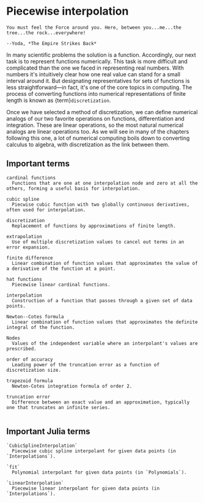 # Piecewise interpolation

```{epigraph}
You must feel the Force around you. Here, between you...me...the tree...the rock...everywhere!

--Yoda, *The Empire Strikes Back*
```

In many scientific problems the solution is a function. Accordingly, our next task is to represent functions numerically. This task is more difficult and complicated than the one we faced in representing real numbers. With numbers it's intuitively clear how one real value can stand for a small interval around it. But designating representatives for sets of functions is less straightforward—in fact, it's one of the core topics in computing. The process of converting functions into numerical representations of finite length is known as {term}`discretization`.

Once we have selected a method of discretization, we can define numerical analogs of our two favorite operations on functions, differentiation and integration. These are linear operations, so the most natural numerical analogs are linear operations too. As we will see in many of the chapters following this one, a lot of numerical computing boils down to converting calculus to algebra, with discretization as the link between them.

## Important terms

```{glossary}
cardinal functions
  Functions that are one at one interpolation node and zero at all the others, forming a useful basis for interpolation.

cubic spline
  Piecwise cubic function with two globally continuous derivatives, often used for interpolation.

discretization
  Replacement of functions by approximations of finite length.

extrapolation
  Use of multiple discretization values to cancel out terms in an error expansion.

finite difference
  Linear combination of function values that approximates the value of a derivative of the function at a point.

hat functions
  Piecewise linear cardinal functions.

interpolation
  Construction of a function that passes through a given set of data points.

Newton--Cotes formula
  Linear combination of function values that approximates the definite integral of the function.

Nodes
  Values of the independent variable where an interpolant's values are prescribed.

order of accuracy
  Leading power of the truncation error as a function of discretization size.

trapezoid formula
  Newton-Cotes integration formula of order 2.

truncation error
  Difference between an exact value and an approximation, typically one that truncates an infinite series.


```

## Important Julia terms

```{glossary}
`CubicSplineInterpolation`
  Piecewise cubic spline interpolant for given data points (in `Interpolations`).

`fit`
  Polynomial interpolant for given data points (in `Polynomials`).

`LinearInterpolation`
  Piecewise linear interpolant for given data points (in `Interpolations`).
```

